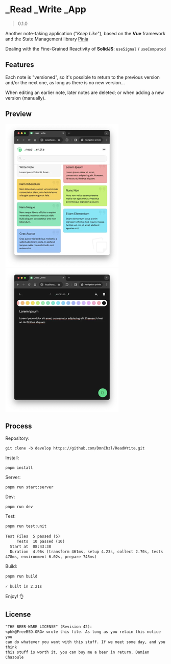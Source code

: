 # _Read _Write _App

> 0.1.0

Another note-taking application ("_Keep Like_"), based on the **Vue** framework and the State Management library [Pinia](https://pinia.vuejs.org)

Dealing with the Fine-Grained Reactivity of **SolidJS**: `useSignal` / `useComputed`

## Features

Each note is "versioned", so it's possible to return to the previous version and/or the next one, as long as there is no new version...

When editing an earlier note, later notes are deleted; or when adding a new version (manually).

## Preview

<img src="./screenshots/HomeView.webp" width="355" height="450" alt="Home View">
<img src="./screenshots/EditView.webp" width="355" height="450" alt="Edit View">

## Process

Repository:

```
git clone -b develop https://github.com/DmnChzl/ReadWrite.git
```

Install:

```
pnpm install
```

Server:

```
pnpm run start:server
```

Dev:

```
pnpm run dev
```

Test:

```
pnpm run test:unit

Test Files  5 passed (5)
     Tests  10 passed (10)
  Start at  08:43:38
  Duration  4.96s (transform 461ms, setup 4.23s, collect 2.70s, tests 478ms, environment 6.02s, prepare 745ms)
```

Build:

```
pnpm run build

✓ built in 2.21s
```

Enjoy! 👌

## License

```
"THE BEER-WARE LICENSE" (Revision 42):
<phk@FreeBSD.ORG> wrote this file. As long as you retain this notice you
can do whatever you want with this stuff. If we meet some day, and you think
this stuff is worth it, you can buy me a beer in return. Damien Chazoule
```